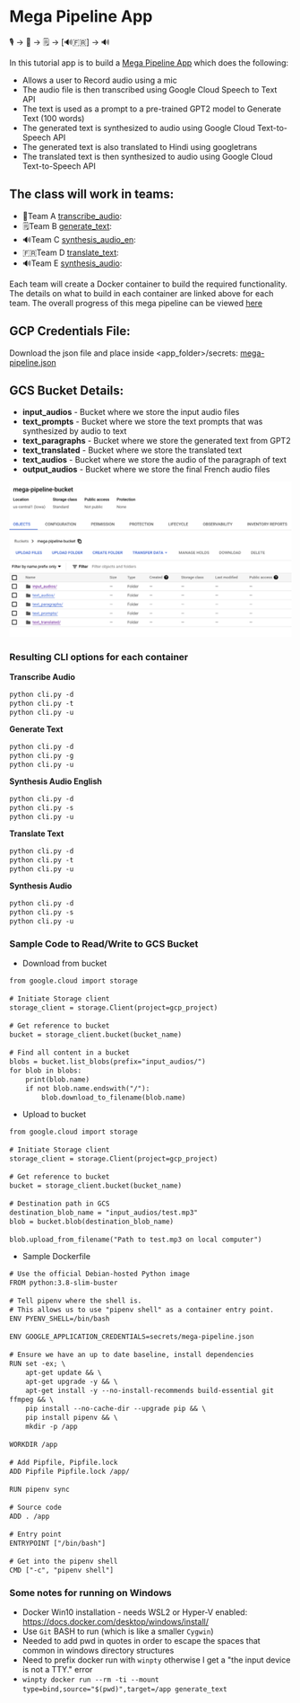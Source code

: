 # Mega Pipeline App

🎙️ &rightarrow; 📝 &rightarrow; 🗒️ &rightarrow;  [🔊🇫🇷] &rightarrow; 🔊

In this tutorial app is to build a [Mega Pipeline App](https://ac215-mega-pipeline.dlops.io/) which does the following:

* Allows a user to Record audio using a mic
* The audio file is then transcribed using Google Cloud Speech to Text API
* The text is used as a prompt to a pre-trained GPT2 model to Generate Text (100 words)
* The generated text is synthesized to audio using Google Cloud Text-to-Speech API
* The generated text is also translated to Hindi using googletrans
* The translated text is then synthesized to audio using Google Cloud Text-to-Speech API

## The class will work in teams:
* 📝Team A [transcribe_audio](https://github.com/dlops-io/mega-pipeline/tree/main/transcribe_audio):
* 🗒️Team B [generate_text](https://github.com/dlops-io/mega-pipeline/tree/main/generate_text):
* 🔊Team C [synthesis_audio_en](https://github.com/dlops-io/mega-pipeline/tree/main/synthesis_audio_en):
* 🇫🇷Team D [translate_text](https://github.com/dlops-io/mega-pipeline/tree/main/translate_text):
* 🔊Team E [synthesis_audio](https://github.com/dlops-io/mega-pipeline/tree/main/synthesis_audio):

Each team will create a Docker container to build the required functionality. The details on what to build in each container are linked above for each team.
The overall progress of this mega pipeline can be viewed [here](https://ac215-mega-pipeline.dlops.io/)

## GCP Credentials File:
Download the json file and place inside <app_folder>/secrets:
[mega-pipeline.json](https://static.us.edusercontent.com/files/Xdc8fhBM7b703yPPV1B5xtBN)




## GCS Bucket Details:
* **input_audios** - Bucket where we store the input audio files
* **text_prompts** - Bucket where we store the text prompts that was synthesized by audio to text
* **text_paragraphs** - Bucket where we store the generated text from GPT2
* **text_translated** - Bucket where we store the translated text
* **text_audios** - Bucket where we store the audio of the paragraph of text
* **output_audios** - Bucket where we store the final French audio files

![Mega pipeline bucket](mega-pipeline-bucket.png)


### Resulting CLI options for each container

**Transcribe Audio**
```
python cli.py -d
python cli.py -t
python cli.py -u
```

**Generate Text**
```
python cli.py -d
python cli.py -g
python cli.py -u
```

**Synthesis Audio English**
```
python cli.py -d
python cli.py -s
python cli.py -u
```

**Translate Text**
```
python cli.py -d
python cli.py -t
python cli.py -u
```

**Synthesis Audio**
```
python cli.py -d
python cli.py -s
python cli.py -u
```


### Sample Code to Read/Write to GCS Bucket

* Download from bucket
```
from google.cloud import storage

# Initiate Storage client
storage_client = storage.Client(project=gcp_project)

# Get reference to bucket
bucket = storage_client.bucket(bucket_name)

# Find all content in a bucket
blobs = bucket.list_blobs(prefix="input_audios/")
for blob in blobs:
    print(blob.name)
    if not blob.name.endswith("/"):
        blob.download_to_filename(blob.name)

```

* Upload to bucket
```
from google.cloud import storage

# Initiate Storage client
storage_client = storage.Client(project=gcp_project)

# Get reference to bucket
bucket = storage_client.bucket(bucket_name)

# Destination path in GCS 
destination_blob_name = "input_audios/test.mp3"
blob = bucket.blob(destination_blob_name)

blob.upload_from_filename("Path to test.mp3 on local computer")

```

* Sample Dockerfile
```
# Use the official Debian-hosted Python image
FROM python:3.8-slim-buster

# Tell pipenv where the shell is. 
# This allows us to use "pipenv shell" as a container entry point.
ENV PYENV_SHELL=/bin/bash

ENV GOOGLE_APPLICATION_CREDENTIALS=secrets/mega-pipeline.json

# Ensure we have an up to date baseline, install dependencies 
RUN set -ex; \
    apt-get update && \
    apt-get upgrade -y && \
    apt-get install -y --no-install-recommends build-essential git ffmpeg && \
    pip install --no-cache-dir --upgrade pip && \
    pip install pipenv && \
    mkdir -p /app

WORKDIR /app

# Add Pipfile, Pipfile.lock
ADD Pipfile Pipfile.lock /app/

RUN pipenv sync

# Source code
ADD . /app

# Entry point
ENTRYPOINT ["/bin/bash"]

# Get into the pipenv shell
CMD ["-c", "pipenv shell"]
```

### Some notes for running on Windows
* Docker Win10 installation - needs WSL2 or Hyper-V enabled: https://docs.docker.com/desktop/windows/install/
* Use `Git` BASH to run (which is like a smaller `Cygwin`)
* Needed to add pwd in quotes in order to escape the spaces that common in windows directory structures
* Need to prefix docker run with `winpty` otherwise I get a "the input device is not a TTY." error
* `winpty docker run --rm -ti --mount type=bind,source="$(pwd)",target=/app generate_text`
